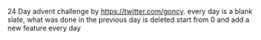 24 Day advent challenge by https://twitter.com/goncy. 
every day is a blank slate, what was done in the previous day is deleted start from 0 and add a new feature every day